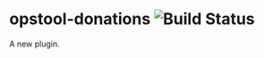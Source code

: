opstool-donations ![Build Status](https://travis-ci.org/github.com/0.png)
================

A new plugin.